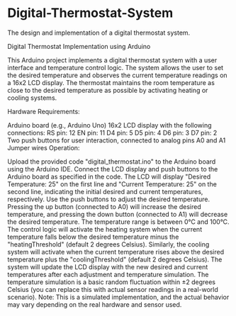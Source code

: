 # Digital-Thermostat-System
The design and implementation of a digital thermostat system.

Digital Thermostat Implementation using Arduino

This Arduino project implements a digital thermostat system with a user interface and temperature control logic. The system allows the user to set the desired temperature and observes the current temperature readings on a 16x2 LCD display. The thermostat maintains the room temperature as close to the desired temperature as possible by activating heating or cooling systems.

Hardware Requirements:

Arduino board (e.g., Arduino Uno)
16x2 LCD display with the following connections:
RS pin: 12
EN pin: 11
D4 pin: 5
D5 pin: 4
D6 pin: 3
D7 pin: 2
Two push buttons for user interaction, connected to analog pins A0 and A1
Jumper wires
Operation:

Upload the provided code "digital_thermostat.ino" to the Arduino board using the Arduino IDE.
Connect the LCD display and push buttons to the Arduino board as specified in the code.
The LCD will display "Desired Temperature: 25" on the first line and "Current Temperature: 25" on the second line, indicating the initial desired and current temperatures, respectively.
Use the push buttons to adjust the desired temperature. Pressing the up button (connected to A0) will increase the desired temperature, and pressing the down button (connected to A1) will decrease the desired temperature. The temperature range is between 0°C and 100°C.
The control logic will activate the heating system when the current temperature falls below the desired temperature minus the "heatingThreshold" (default 2 degrees Celsius). Similarly, the cooling system will activate when the current temperature rises above the desired temperature plus the "coolingThreshold" (default 2 degrees Celsius).
The system will update the LCD display with the new desired and current temperatures after each adjustment and temperature simulation.
The temperature simulation is a basic random fluctuation within ±2 degrees Celsius (you can replace this with actual sensor readings in a real-world scenario).
Note:
This is a simulated implementation, and the actual behavior may vary depending on the real hardware and sensor used.








